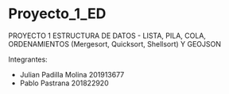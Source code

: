 # Proyecto_1_ED

PROYECTO 1 ESTRUCTURA DE DATOS - LISTA, PILA, COLA, ORDENAMIENTOS (Mergesort, Quicksort, Shellsort) Y GEOJSON

Integrantes:
- Julian Padilla Molina 201913677
- Pablo Pastrana 201822920

